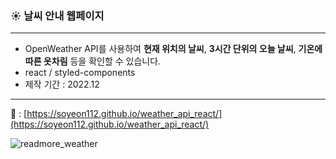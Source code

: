 ### ☀️ 날씨 안내 웹페이지
---
- OpenWeather API를 사용하여 **현재 위치의 날씨**, **3시간 단위의 오늘 날씨**, **기온에 따른 옷차림** 등을 확인할 수 있습니다.
- react / styled-components
- 제작 기간 : 2022.12
---
🔗 : [https://soyeon112.github.io/weather_api_react/](https://soyeon112.github.io/weather_api_react/)

![readmore_weather](https://user-images.githubusercontent.com/29302463/208289862-b1826842-ed97-44cc-8102-9c67478ddd30.png)
